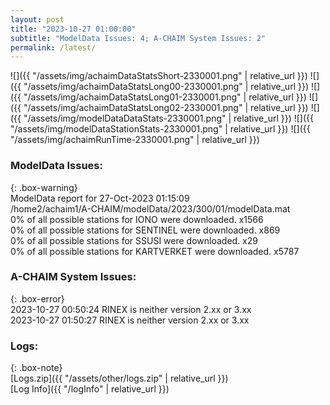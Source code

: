```yaml
---
layout: post
title: "2023-10-27 01:00:00"
subtitle: "ModelData Issues: 4; A-CHAIM System Issues: 2"
permalink: /latest/
---
```


![]({{ "/assets/img/achaimDataStatsShort-2330001.png" | relative_url }})
![]({{ "/assets/img/achaimDataStatsLong00-2330001.png" | relative_url }})
![]({{ "/assets/img/achaimDataStatsLong01-2330001.png" | relative_url }})
![]({{ "/assets/img/achaimDataStatsLong02-2330001.png" | relative_url }})
![]({{ "/assets/img/modelDataDataStats-2330001.png" | relative_url }})
![]({{ "/assets/img/modelDataStationStats-2330001.png" | relative_url }})
![]({{ "/assets/img/achaimRunTime-2330001.png" | relative_url }})


### ModelData Issues:  
  
{: .box-warning}  
 ModelData report for 27-Oct-2023 01:15:09   
 /home2/achaim1/A-CHAIM/modelData/2023/300/01/modelData.mat   
 0% of all possible stations for IONO were downloaded. x1566   
 0% of all possible stations for SENTINEL were downloaded. x869   
 0% of all possible stations for SSUSI were downloaded. x29   
 0% of all possible stations for KARTVERKET were downloaded. x5787   
  
### A-CHAIM System Issues:  
  
{: .box-error}  
2023-10-27 00:50:24 RINEX is neither version 2.xx or 3.xx  
2023-10-27 01:50:27 RINEX is neither version 2.xx or 3.xx  

### Logs:  
  
{: .box-note}  
[Logs.zip]({{ "/assets/other/logs.zip" | relative_url }})  
[Log Info]({{ "/logInfo" | relative_url }})  
